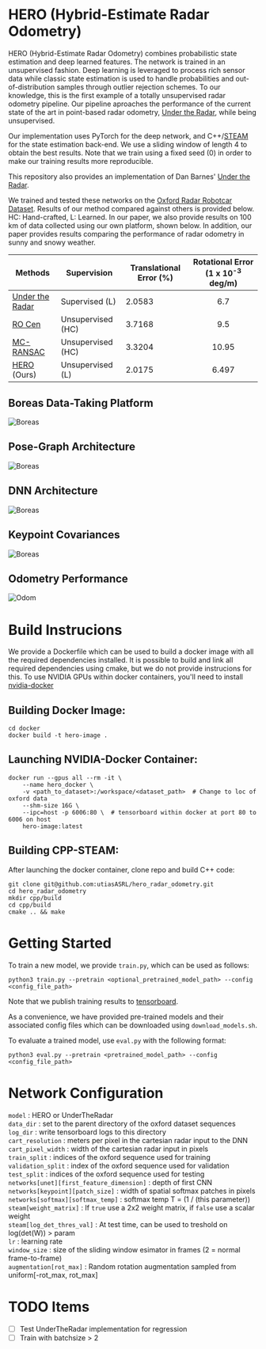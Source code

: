# HERO (Hybrid-Estimate Radar Odometry)

HERO (Hybrid-Estimate Radar Odometry) combines probabilistic state estimation and deep learned features. The network is trained in an unsupervised fashion. Deep learning is leveraged to process rich sensor data while classic state estimation is used to handle probabilities and out-of-distribution samples through outlier rejection schemes. To our knowledge, this is the first example of a totally unsupervised radar odometry pipeline. Our pipeline aproaches the performance of the current state of the art in point-based radar odometry, [Under the Radar](https://arxiv.org/abs/2001.10789), while being unsupervised.

Our implementation uses PyTorch for the deep network, and C++/[STEAM](https://github.com/utiasASRL/steam) for the state estimation back-end. We use a sliding window of length 4 to obtain the best results. Note that we train using a fixed seed (0) in order to make our training results more reproducible.

This repository also provides an implementation of Dan Barnes' [Under the Radar](https://arxiv.org/abs/2001.10789).

We trained and tested these networks on the [Oxford Radar Robotcar Dataset](https://oxford-robotics-institute.github.io/radar-robotcar-dataset/). Results of our method compared against others is provided below. HC: Hand-crafted, L: Learned. In our paper, we also provide results on 100 km of data collected using our own platform, shown below. In addition, our paper provides results comparing the performance of radar odometry in sunny and snowy weather.

| Methods         | Supervision       | Translational Error (%) | Rotational Error (1 x 10<sup>-3</sup> deg/m) |
|-----------------|-------------------|-------------------------|:--------------------------------------------:|
| [Under the Radar](https://arxiv.org/abs/2001.10789) | Supervised (L)    | 2.0583                  | 6.7                                          |
| [RO Cen](https://www.robots.ox.ac.uk/~mobile/Papers/2018ICRA_cen.pdf)          | Unsupervised (HC) | 3.7168                  | 9.5                                          |
| [MC-RANSAC](https://arxiv.org/abs/2011.03512)       | Unsupervised (HC) | 3.3204                  | 10.95                                        |
| [HERO](https://arxiv.org/abs/2105.14152) (Ours)     | Unsupervised (L)  | 2.0175                  | 6.497                                        |

## Boreas Data-Taking Platform
![Boreas](figs/boreas.jpg "Boreas")

## Pose-Graph Architecture
![Boreas](figs/arch.jpg "Architecture")

## DNN Architecture
![Boreas](figs/dnn.jpg "DNN")

## Keypoint Covariances
![Boreas](figs/cov.jpg "Covariances")

## Odometry Performance
![Odom](figs/odom.jpg "Odom")

# Build Instrucions
We provide a Dockerfile which can be used to build a docker image with all the required dependencies installed. It is possible to build and link all required dependencies using cmake, but we do not provide instrucions for this. To use NVIDIA GPUs within docker containers, you'll need to install [nvidia-docker](https://github.com/NVIDIA/nvidia-docker)

## Building Docker Image:
```
cd docker
docker build -t hero-image .
```
## Launching NVIDIA-Docker Container:
```
docker run --gpus all --rm -it \
    --name hero_docker \
    -v <path_to_dataset>:/workspace/<dataset_path>  # Change to loc of oxford data
    --shm-size 16G \
    --ipc=host -p 6006:80 \  # tensorboard within docker at port 80 to 6006 on host
    hero-image:latest
```
## Building CPP-STEAM:
After launching the docker container, clone repo and build C++ code:
```
git clone git@github.com:utiasASRL/hero_radar_odometry.git
cd hero_radar_odometry
mkdir cpp/build
cd cpp/build
cmake .. && make
```

# Getting Started
To train a new model, we provide `train.py`, which can be used as follows:

```
python3 train.py --pretrain <optional_pretrained_model_path> --config <config_file_path>
```

Note that we publish training results to [tensorboard](https://pytorch.org/docs/stable/tensorboard.html).

As a convenience, we have provided pre-trained models and their associated config files which can be downloaded using `download_models.sh`.

To evaluate a trained model, use `eval.py` with the following format:

```
python3 eval.py --pretrain <pretrained_model_path> --config <config_file_path>
```

# Network Configuration
`model` : HERO or UnderTheRadar \
`data_dir` : set to the parent directory of the oxford dataset sequences \
`log_dir` : write tensorboard logs to this directory \
`cart_resolution` : meters per pixel in the cartesian radar input to the DNN \
`cart_pixel_width` : width of the cartesian radar input in pixels \
`train_split` : indices of the oxford sequence used for training \
`validation_split` : index of the oxford sequence used for validation \
`test_split` : indices of the oxford sequence used for testing \
`networks[unet][first_feature_dimension]` : depth of first CNN \
`networks[keypoint][patch_size]` : width of spatial softmax patches in pixels \
`networks[softmax][softmax_temp]` : softmax temp T = (1 / (this parameter)) \
`steam[weight_matrix]` : If `true` use a 2x2 weight matrix, if `false` use a scalar weight \
`steam[log_det_thres_val]` : At test time, can be used to treshold on log(det(W)) > param \
`lr` : learning rate \
`window_size` : size of the sliding window esimator in frames (2 = normal frame-to-frame) \
`augmentation[rot_max]` : Random rotation augmentation sampled from uniform[-rot_max, rot_max]

# TODO Items

- [ ] Test UnderTheRadar implementation for regression
- [ ] Train with batchsize > 2
